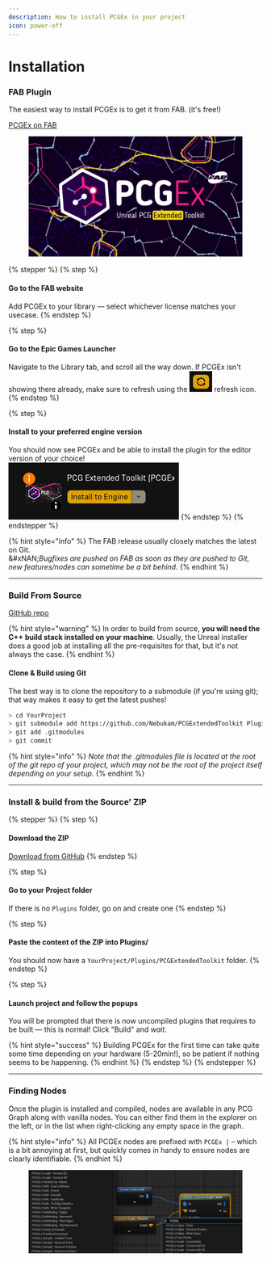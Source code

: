 ```yaml
---
description: How to install PCGEx in your project
icon: power-off
---
```


# Installation

### FAB Plugin

The easiest way to install PCGEx is to get it from FAB. (it's free!)

<a href="https://www.fab.com/listings/3f0bea1c-7406-4441-951b-8b2ca155f624" class="button primary">PCGEx on FAB</a>

<figure><img src="../../.gitbook/assets/EpicMarketplace-Splash-1080 (2).png" alt=""><figcaption></figcaption></figure>



{% stepper %}
{% step %}
#### Go to the FAB website

Add PCGEx to your library — select whichever license matches your usecase.
{% endstep %}

{% step %}
#### Go to the Epic Games Launcher

Navigate to the Library tab, and scroll all the way down. If PCGEx isn't showing there already, make sure to refresh using the <img src="../../.gitbook/assets/image (35).png" alt="" data-size="line"> refresh icon.
{% endstep %}

{% step %}
#### Install to your preferred engine version

You should now see PCGEx and be able to install the plugin for the editor version of your choice!\
![](<../../.gitbook/assets/image (36).png>)
{% endstep %}
{% endstepper %}

{% hint style="info" %}
The FAB release usually closely matches the latest on Git.\
&#xNAN;_&#x42;ugfixes are pushed on FAB as soon as they are pushed to Git, new features/nodes can sometime be a bit behind._
{% endhint %}

***

### Build From Source

<a href="https://github.com/Nebukam/PCGExtendedToolkit" class="button primary">GitHub repo</a>

{% hint style="warning" %}
In order to build from source, **you will need the C++ build stack installed on your machine**. Usually, the Unreal installer does a good job at installing all the pre-requisites for that, but it's not always the case.
{% endhint %}

#### Clone & Build using Git

The best way is to clone the repository to a submodule (if you're using git); that way makes it easy to get the latest pushes!

```bash
> cd YourProject
> git submodule add https://github.com/Nebukam/PCGExtendedToolkit Plugins/PCGExtendedToolkit
> git add .gitmodules
> git commit
```

{% hint style="info" %}
_Note that the .gitmodules file is located at the root of the git repo of your project, which may not be the root of the project itself depending on your setup._
{% endhint %}

***

### Install & build from the Source' ZIP

{% stepper %}
{% step %}
#### Download the ZIP

<a href="https://github.com/Nebukam/PCGExtendedToolkit/zipball/main" class="button primary">Download from GitHub</a>
{% endstep %}

{% step %}
#### Go to your Project folder

If there is no `Plugins` folder, go on and create one
{% endstep %}

{% step %}
#### Paste the content of the ZIP into Plugins/

You should now have a `YourProject/Plugins/PCGExtendedToolkit` folder.
{% endstep %}

{% step %}
#### Launch project and follow the popups

You will be prompted that there is now uncompiled plugins that requires to be built — this is normal! Click "Build" and _wait_.

{% hint style="success" %}
Building PCGEx for the first time can take quite some time depending on your hardware (5-20min!), so be patient if nothing seems to be happening.
{% endhint %}
{% endstep %}
{% endstepper %}



***

### Finding Nodes

Once the plugin is installed and compiled, nodes are available in any PCG Graph along with vanilla nodes. You can either find them in the explorer on the left, or in the list when right-clicking any empty space in the graph.

{% hint style="info" %}
All PCGEx nodes are prefixed with `PCGEx |` – which is a bit annoying at first, but quickly comes in handy to ensure nodes are clearly identifiable.
{% endhint %}

<figure><img src="../../.gitbook/assets/image (37).png" alt=""><figcaption></figcaption></figure>
